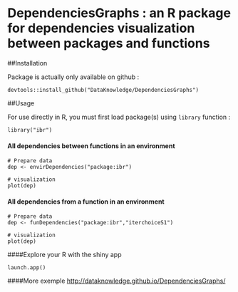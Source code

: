 # DependenciesGraphs : an R package for dependencies visualization between packages and functions

##Installation

Package is actually only available on github : 

````
devtools::install_github("DataKnowledge/DependenciesGraphs")
````

##Usage

For use directly in R, you must first load package(s) using ````library```` function :

````
library("ibr")
````

#### All dependencies between functions in an environment

````
# Prepare data
dep <- envirDependencies("package:ibr")

# visualization
plot(dep)
````
#### All dependencies from a function in an environment

````
# Prepare data
dep <- funDependencies("package:ibr","iterchoiceS1")

# visualization
plot(dep)
````

####Explore your R with the shiny app
````
launch.app()
````

####More exemple 
http://dataknowledge.github.io/DependenciesGraphs/